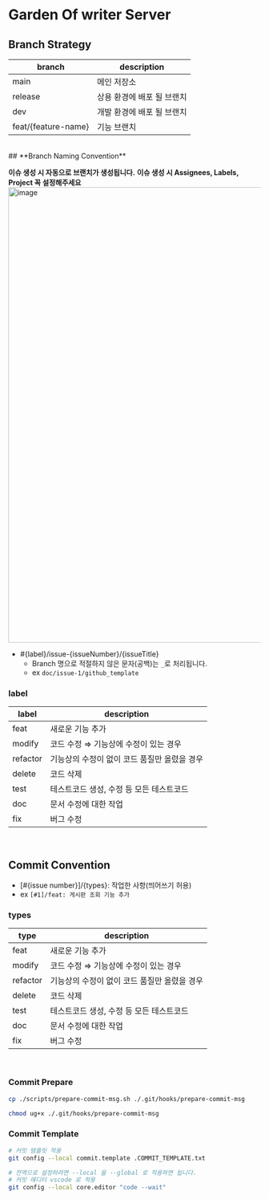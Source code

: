 # **Garden Of writer Server**

## **Branch Strategy**

| branch              | description                |
| ------------------- | -------------------------- |
| main                | 메인 저장소                |
| release             | 상용 환경에 배포 될 브랜치 |
| dev                 | 개발 환경에 배포 될 브랜치 |
| feat/{feature-name} | 기능 브랜치                |

<br>
## **Branch Naming Convention**

**이슈 생성 시 자동으로 브랜치가 생성됩니다.**
**이슈 생성 시 Assignees, Labels, Project 꼭 설정해주세요**
<img width="908" alt="image" src="https://github.com/rrgks6221/template-test/assets/46591459/3271b87e-237f-4612-9198-e5315bc007d1">

- #{label}/issue-{issueNumber}/{issueTitle}
  - Branch 명으로 적절하지 않은 문자(공백)는 `_`로 처리됩니다.
  - ex `doc/issue-1/github_template`

### label

| label    | description                                  |
| -------- | -------------------------------------------- |
| feat     | 새로운 기능 추가                             |
| modify   | 코드 수정 ⇒ 기능상에 수정이 있는 경우        |
| refactor | 기능상의 수정이 없이 코드 품질만 올렸을 경우 |
| delete   | 코드 삭제                                    |
| test     | 테스트코드 생성, 수정 등 모든 테스트코드     |
| doc      | 문서 수정에 대한 작업                        |
| fix      | 버그 수정                                    |

<br>

## **Commit Convention**

- [#{issue number}]/{types}: 작업한 사항(띄어쓰기 허용)
- ex `[#1]/feat: 게시판 조회 기능 추가`

### types

| type     | description                                  |
| -------- | -------------------------------------------- |
| feat     | 새로운 기능 추가                             |
| modify   | 코드 수정 ⇒ 기능상에 수정이 있는 경우        |
| refactor | 기능상의 수정이 없이 코드 품질만 올렸을 경우 |
| delete   | 코드 삭제                                    |
| test     | 테스트코드 생성, 수정 등 모든 테스트코드     |
| doc      | 문서 수정에 대한 작업                        |
| fix      | 버그 수정                                    |

<br>

### **Commit Prepare**

```bash
cp ./scripts/prepare-commit-msg.sh ./.git/hooks/prepare-commit-msg

chmod ug+x ./.git/hooks/prepare-commit-msg
```

### **Commit Template**

```bash
# 커밋 템플릿 적용
git config --local commit.template .COMMIT_TEMPLATE.txt

# 전역으로 설정하려면 --local 을 --global 로 적용하면 됩니다.
# 커밋 에디터 vscode 로 적용
git config --local core.editor "code --wait"
```
